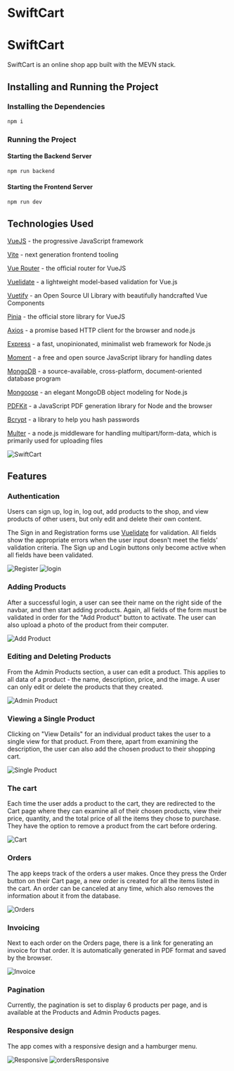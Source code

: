 # SwiftCart

# SwiftCart

SwiftCart is an online shop app built with the MEVN stack.

## Installing and Running the Project

### Installing the Dependencies

```js
npm i
```

### Running the Project

#### Starting the Backend Server

```js
npm run backend
```

#### Starting the Frontend Server

```js
npm run dev
```

## Technologies Used

[VueJS](https://vuejs.org/) - the progressive JavaScript framework

[Vite](https://vitejs.dev/) - next generation frontend tooling

[Vue Router](https://router.vuejs.org/) - the official router for VueJS

[Vuelidate](https://vuelidate-next.netlify.app/) - a lightweight model-based validation for Vue.js

[Vuetify](https://vuetifyjs.com/en/) - an Open Source UI Library with beautifully handcrafted Vue Components

[Pinia](https://pinia.vuejs.org/) - the official store library for VueJS

[Axios](https://axios-http.com/) - a promise based HTTP client for the browser and node.js

[Express](https://expressjs.com/) - a fast, unopinionated, minimalist web framework for Node.js

[Moment](https://momentjs.com/) - a free and open source JavaScript library for handling dates

[MongoDB](https://www.mongodb.com/) - a source-available, cross-platform, document-oriented database program

[Mongoose](https://mongoosejs.com/) - an elegant MongoDB object modeling for Node.js

[PDFKit](https://pdfkit.org/) - a JavaScript PDF generation library for Node and the browser

[Bcrypt](https://www.npmjs.com/package/bcrypt) - a library to help you hash passwords

[Multer](https://www.npmjs.com/package/multer) - a node.js middleware for handling multipart/form-data, which is primarily used for uploading files

![SwiftCart](./src/assets/images/readme/SwiftCart.jpg)

## Features

### Authentication

Users can sign up, log in, log out, add products to the shop, and view products of other users, but only edit and delete their own content.

The Sign in and Registration forms use [Vuelidate](https://vuelidate-next.netlify.app/) for validation. All fields show the appropriate errors when the user input doesn't meet the fields' validation criteria. The Sign up and Login buttons only become active when all fields have been validated.

![Register](./src/assets/images/readme/registration.jpg)
![login](./src/assets/images/readme/login.jpg)

### Adding Products

After a successful login, a user can see their name on the right side of the navbar, and then start adding products. Again, all fields of the form must be validated in order for the "Add Product" button to activate. The user can also upload a photo of the product from their computer.

![Add Product](./src/assets/images/readme/addProduct.jpg)

### Editing and Deleting Products

From the Admin Products section, a user can edit a product. This applies to all data of a product - the name, description, price, and the image. A user can only edit or delete the products that they created.

![Admin Product](./src/assets/images/readme/adminProducts.jpg)

### Viewing a Single Product

Clicking on "View Details" for an individual product takes the user to a single view for that product. From there, apart from examining the description, the user can also add the chosen product to their shopping cart.

![Single Product](./src/assets/images/readme/singleProduct.jpg)

### The cart

Each time the user adds a product to the cart, they are redirected to the Cart page where they can examine all of their chosen products, view their price, quantity, and the total price of all the items they chose to purchase. They have the option to remove a product from the cart before ordering.

![Cart](./src/assets/images/readme/cart.jpg)

### Orders

The app keeps track of the orders a user makes. Once they press the Order button on their Cart page, a new order is created for all the items listed in the cart. An order can be canceled at any time, which also removes the information about it from the database.

![Orders](./src/assets/images/readme/orders.jpg)

### Invoicing

Next to each order on the Orders page, there is a link for generating an invoice for that order. It is automatically generated in PDF format and saved by the browser.

![Invoice](./src/assets/images/readme/invoice.jpg)

### Pagination

Currently, the pagination is set to display 6 products per page, and is available at the Products and Admin Products pages.

### Responsive design

The app comes with a responsive design and a hamburger menu.

![Responsive](./src/assets/images/readme/responsive.jpg)
![ordersResponsive](./src/assets/images/readme/ordersResponsive.jpg)
